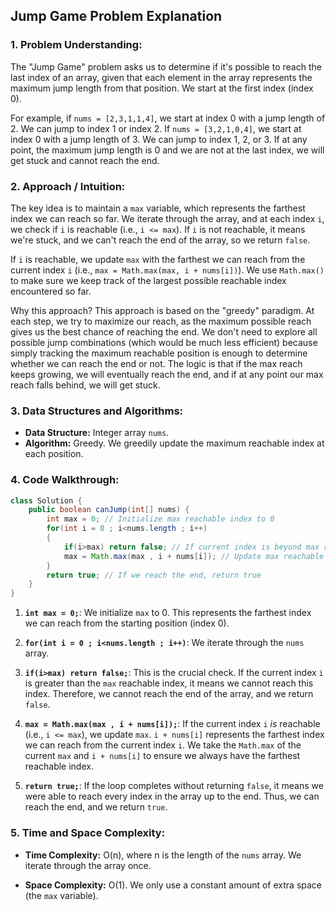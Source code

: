 ## Jump Game Problem Explanation

### 1. Problem Understanding:

The "Jump Game" problem asks us to determine if it's possible to reach the last index of an array, given that each element in the array represents the maximum jump length from that position. We start at the first index (index 0).

For example, if `nums = [2,3,1,1,4]`, we start at index 0 with a jump length of 2. We can jump to index 1 or index 2. If `nums = [3,2,1,0,4]`, we start at index 0 with a jump length of 3. We can jump to index 1, 2, or 3. If at any point, the maximum jump length is 0 and we are not at the last index, we will get stuck and cannot reach the end.

### 2. Approach / Intuition:

The key idea is to maintain a `max` variable, which represents the farthest index we can reach so far. We iterate through the array, and at each index `i`, we check if `i` is reachable (i.e., `i <= max`). If `i` is not reachable, it means we're stuck, and we can't reach the end of the array, so we return `false`.

If `i` is reachable, we update `max` with the farthest we can reach from the current index `i` (i.e., `max = Math.max(max, i + nums[i])`). We use `Math.max()` to make sure we keep track of the largest possible reachable index encountered so far.

Why this approach?  This approach is based on the "greedy" paradigm. At each step, we try to maximize our reach, as the maximum possible reach gives us the best chance of reaching the end. We don't need to explore all possible jump combinations (which would be much less efficient) because simply tracking the maximum reachable position is enough to determine whether we can reach the end or not. The logic is that if the max reach keeps growing, we will eventually reach the end, and if at any point our max reach falls behind, we will get stuck.

### 3. Data Structures and Algorithms:

*   **Data Structure:** Integer array `nums`.
*   **Algorithm:** Greedy. We greedily update the maximum reachable index at each position.

### 4. Code Walkthrough:

```java
class Solution {
    public boolean canJump(int[] nums) {
        int max = 0; // Initialize max reachable index to 0
        for(int i = 0 ; i<nums.length ; i++)
        {
            if(i>max) return false; // If current index is beyond max reachable index, return false
            max = Math.max(max , i + nums[i]); // Update max reachable index
        }
        return true; // If we reach the end, return true
    }
}
```

1.  **`int max = 0;`**:  We initialize `max` to 0. This represents the farthest index we can reach from the starting position (index 0).

2.  **`for(int i = 0 ; i<nums.length ; i++)`**: We iterate through the `nums` array.

3.  **`if(i>max) return false;`**:  This is the crucial check. If the current index `i` is greater than the `max` reachable index, it means we cannot reach this index. Therefore, we cannot reach the end of the array, and we return `false`.

4.  **`max = Math.max(max , i + nums[i]);`**: If the current index `i` *is* reachable (i.e., `i <= max`), we update `max`. `i + nums[i]` represents the farthest index we can reach from the current index `i`. We take the `Math.max` of the current `max` and `i + nums[i]` to ensure we always have the farthest reachable index.

5.  **`return true;`**: If the loop completes without returning `false`, it means we were able to reach every index in the array up to the end. Thus, we can reach the end, and we return `true`.

### 5. Time and Space Complexity:

*   **Time Complexity:** O(n), where n is the length of the `nums` array. We iterate through the array once.

*   **Space Complexity:** O(1). We only use a constant amount of extra space (the `max` variable).

